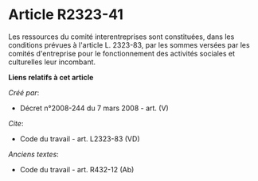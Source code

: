 # Article R2323-41

Les ressources du comité interentreprises sont constituées, dans les conditions prévues à l'article L. 2323-83, par les
sommes versées par les comités d'entreprise pour le fonctionnement des activités sociales et culturelles leur incombant.

**Liens relatifs à cet article**

_Créé par_:

  - Décret n°2008-244 du 7 mars 2008 - art. (V)

_Cite_:

  - Code du travail - art. L2323-83 (VD)

_Anciens textes_:

  - Code du travail - art. R432-12 (Ab)
